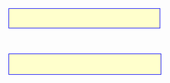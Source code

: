 <style>
input{margin:0;padding:0;}
.text{width:300px; height:40px; border:1px solid blue; background:url(sun.jpg) 0 center no-repeat #FFC;}

.box{width:300px; margin-top:50px; height:40px; border:1px solid blue; background:url(sun.jpg) 0 center no-repeat #FFC;}/*给div加样式*/
.box input{width:300px; height:40px;border:none; background:none;/*文本框本身有白色背景*/}/*给文本框加样式*/

</style>
</head>
<body>
<input type="text" name=""  class="text"/>
<div class="box">
	<input type="text" name=""/>
</div>

</body>
